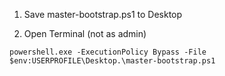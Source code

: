 1. Save master-bootstrap.ps1 to Desktop

2. Open Terminal (not as admin)
```
powershell.exe -ExecutionPolicy Bypass -File $env:USERPROFILE\Desktop.\master-bootstrap.ps1
```
